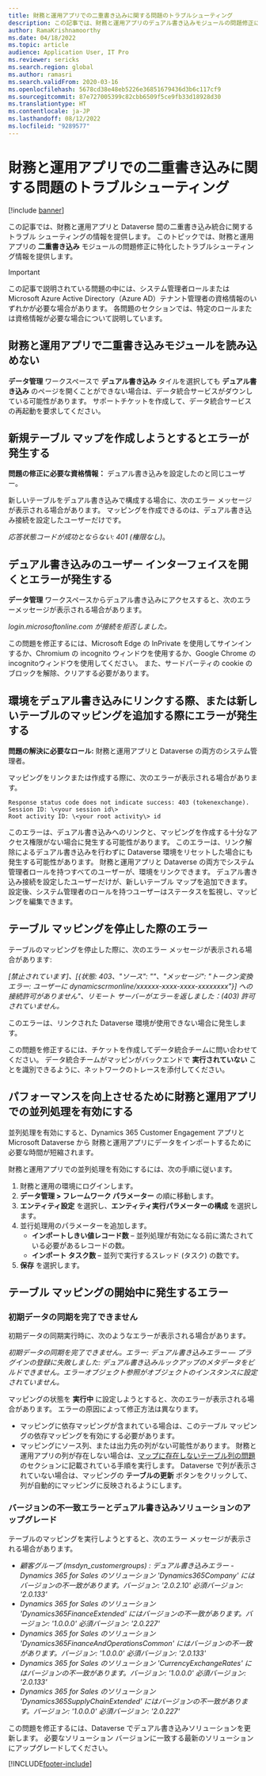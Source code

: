 ```yaml
---
title: 財務と運用アプリでの二重書き込みに関する問題のトラブルシューティング
description: この記事では、財務と運用アプリのデュアル書き込みモジュールの問題修正に役立つトラブルシューティング情報を提供します。
author: RamaKrishnamoorthy
ms.date: 04/18/2022
ms.topic: article
audience: Application User, IT Pro
ms.reviewer: sericks
ms.search.region: global
ms.author: ramasri
ms.search.validFrom: 2020-03-16
ms.openlocfilehash: 5678cd38e48eb5226e36851679436d3b6c117cf9
ms.sourcegitcommit: 87e727005399c82cbb6509f5ce9fb33d18928d30
ms.translationtype: HT
ms.contentlocale: ja-JP
ms.lasthandoff: 08/12/2022
ms.locfileid: "9289577"
---
```

# <a name="troubleshoot-dual-write-issues-in-finance-and-operations-apps"></a>財務と運用アプリでの二重書き込みに関する問題のトラブルシューティング

[!include [banner](../../includes/banner.md)]



この記事では、財務と運用アプリと Dataverse 間の二重書き込み統合に関するトラブル シューティングの情報を提供します。 このトピックでは、財務と運用アプリの **二重書き込み** モジュールの問題修正に特化したトラブルシューティング情報を提供します。

> [!IMPORTANT]
> この記事で説明されている問題の中には、システム管理者ロールまたは Microsoft Azure Active Directory（Azure AD）テナント管理者の資格情報のいずれかが必要な場合があります。 各問題のセクションでは、特定のロールまたは資格情報が必要な場合について説明しています。

## <a name="you-cant-load-the-dual-write-module-in-a-finance-and-operations-app"></a>財務と運用アプリで二重書き込みモジュールを読み込めない

**データ管理** ワークスペースで **デュアル書き込み** タイルを選択しても **デュアル書き込み** のページを開くことができない場合は、データ統合サービスがダウンしている可能性があります。 サポートチケットを作成して、データ統合サービスの再起動を要求してください。

## <a name="error-when-you-try-to-create-a-new-table-map"></a>新規テーブル マップを作成しようとするとエラーが発生する

**問題の修正に必要な資格情報：** デュアル書き込みを設定したのと同じユーザー。

新しいテーブルをデュアル書き込みで構成する場合に、次のエラー メッセージが表示される場合があります。 マッピングを作成できるのは、デュアル書き込み接続を設定したユーザーだけです。

*応答状態コードが成功とならない: 401 (権限なし)*。

## <a name="error-when-you-open-the-dual-write-user-interface"></a>デュアル書き込みのユーザー インターフェイスを開くとエラーが発生する

**データ管理** ワークスペースからデュアル書き込みにアクセスすると、次のエラーメッセージが表示される場合があります。

*login.microsoftonline.com が接続を拒否しました。*

この問題を修正するには、Microsoft Edge の InPrivate を使用してサインインするか、Chromium の incognito ウィンドウを使用するか、Google Chrome のincognitoウィンドウを使用してください。 また、サードパーティの cookie のブロックを解除、クリアする必要があります。

## <a name="error-when-you-link-the-environment-for-dual-write-or-add-a-new-table-mapping"></a>環境をデュアル書き込みにリンクする際、または新しいテーブルのマッピングを追加する際にエラーが発生する

**問題の解決に必要なロール:** 財務と運用アプリと Dataverse の両方のシステム管理者。

マッピングをリンクまたは作成する際に、次のエラーが表示される場合があります。

```dos
Response status code does not indicate success: 403 (tokenexchange).
Session ID: \<your session id\>
Root activity ID: \<your root activity\> id
```

このエラーは、デュアル書き込みへのリンクと、マッピングを作成する十分なアクセス権限がない場合に発生する可能性があります。 このエラーは、リンク解除によるデュアル書き込みを行わずに Dataverse 環境をリセットした場合にも発生する可能性があります。 財務と運用アプリと Dataverse の両方でシステム管理者ロールを持つすべてのユーザーが、環境をリンクできます。 デュアル書き込み接続を設定したユーザーだけが、新しいテーブル マップを追加できます。 設定後、システム管理者のロールを持つユーザーはステータスを監視し、マッピングを編集できます。

## <a name="error-when-you-stop-the-table-mapping"></a>テーブル マッピングを停止した際のエラー

テーブルのマッピングを停止した際に、次のエラー メッセージが表示される場合があります:

*\[禁止されています\]、\[{状態: 403、"ソース": ""、"メッセージ": "トークン変換エラー: ユーザーに dynamicscrmonline/xxxxxx-xxxx-xxxx-xxxxxxxx"}\] への接続許可がありません"、リモート サーバーがエラーを返しました：(403) 許可されていません。*

このエラーは、リンクされた Dataverse 環境が使用できない場合に発生します。

この問題を修正するには、チケットを作成してデータ統合チームに問い合わせてください。 データ統合チームがマッピンがバックエンドで **実行されていない** ことを識別できるように、ネットワークのトレースを添付してください。

## <a name="enable-parallel-processing-in-finance-and-operations-apps-to-improve-performance"></a>パフォーマンスを向上させるために財務と運用アプリでの並列処理を有効にする

並列処理を有効にすると、Dynamics 365 Customer Engagement アプリと Microsoft Dataverse から 財務と運用アプリにデータをインポートするために必要な時間が短縮されます。 

財務と運用アプリでの並列処理を有効にするには、次の手順に従います。

1. 財務と運用の環境にログインします。
2. **データ管理 > フレームワーク パラメーター** の順に移動します。
3. **エンティティ設定** を選択し、**エンティティ実行パラメーターの構成** を選択します。
4. 並行処理用のパラメーターを追加します。
    - **インポートしきい値レコード数** – 並列処理が有効になる前に満たされている必要があるレコードの数。
    - **インポート タスク数** – 並列で実行するスレッド (タスク) の数です。
5. **保存** を選択します。


## <a name="errors-while-trying-to-start-a-table-mapping"></a>テーブル マッピングの開始中に発生するエラー

### <a name="unable-to-complete-initial-data-sync"></a>初期データの同期を完了できません

初期データの同期実行時に、次のようなエラーが表示される場合があります。

*初期データの同期を完了できません。エラー: デュアル書き込みエラー ― プラグインの登録に失敗しました: デュアル書き込みルックアップのメタデータをビルドできません。エラーオブジェクト参照がオブジェクトのインスタンスに設定されていません。*

マッピングの状態を **実行中** に設定しようとすると、次のエラーが表示される場合があります。 エラーの原因によって修正方法は異なります。

+ マッピングに依存マッピングが含まれている場合は、このテーブル マッピングの依存マッピングを有効にする必要があります。
+ マッピングにソース列、または出力先の列がない可能性があります。 財務と運用アプリの列が存在しない場合は、[マップに存在しないテーブル列の問題](dual-write-troubleshooting-finops-upgrades.md#missing-table-columns-issue-on-maps)のセクションに記載されている手順を実行します。 Dataverse で列が表示されていない場合は、マッピングの **テーブルの更新** ボタンをクリックして、列が自動的にマッピングに反映されるようにします。

### <a name="version-mismatch-error-and-upgrading-dual-write-solutions"></a>バージョンの不一致エラーとデュアル書き込みソリューションのアップグレード

テーブルのマッピングを実行しようとすると、次のエラー メッセージが表示される場合があります。

+ *顧客グループ (msdyn_customergroups) : デュアル書き込みエラー - Dynamics 365 for Sales のソリューション 'Dynamics365Company' にはバージョンの不一致があります。バージョン: '2.0.2.10' 必須バージョン: '2.0.133'*
+ *Dynamics 365 for Sales のソリューション 'Dynamics365FinanceExtended' にはバージョンの不一致があります。バージョン: '1.0.0.0' 必須バージョン: '2.0.227'*
+ *Dynamics 365 for Sales のソリューション 'Dynamics365FinanceAndOperationsCommon' にはバージョンの不一致があります。バージョン: '1.0.0.0' 必須バージョン: '2.0.133'*
+ *Dynamics 365 for Sales のソリューション 'CurrencyExchangeRates' にはバージョンの不一致があります。バージョン: '1.0.0.0' 必須バージョン: '2.0.133'*
+ *Dynamics 365 for Sales のソリューション 'Dynamics365SupplyChainExtended' にはバージョンの不一致があります。バージョン: '1.0.0.0' 必須バージョン: '2.0.227'*

この問題を修正するには、Dataverse でデュアル書き込みソリューションを更新します。 必要なソリューション バージョンに一致する最新のソリューションにアップグレードしてください。

[!INCLUDE[footer-include](../../../../includes/footer-banner.md)]

